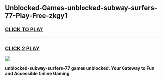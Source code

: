 
## Unblocked-Games-unblocked-subway-surfers-77-Play-Free-zkgy1
<h3>
<a href="https://premium76.site?title=unblocked-subway-surfers-77&ref=17A">CLICK TO PLAY</a></h3>
<hr>

<h3>
<a href="https://premium76.site?title=unblocked-subway-surfers-77&ref=17A">CLICK 2 PLAY</a>
  
</h3>

<a href="https://premium76.site?title=unblocked-subway-surfers-77&ref=17A"><img src="https://clearcache.store/games.png"></a>


**unblocked-subway-surfers-77 games unblocked: Your Gateway to Fun and Accessible Online Gaming**
